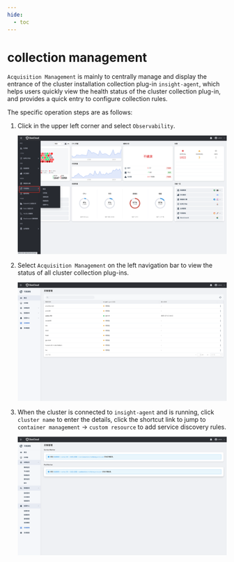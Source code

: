```yaml
---
hide:
  - toc
---
```


# collection management

`Acquisition Management` is mainly to centrally manage and display the entrance of the cluster installation collection plug-in `insight-agent`, which helps users quickly view the health status of the cluster collection plug-in, and provides a quick entry to configure collection rules.

The specific operation steps are as follows:

1. Click in the upper left corner and select `Observability`.

    ![Level 1 Navigation](../../images/collectmanage01.png)

2. Select `Acquisition Management` on the left navigation bar to view the status of all cluster collection plug-ins.

    ![Cluster List](../../images/collectmanage02.png)

3. When the cluster is connected to `insight-agent` and is running, click `cluster name` to enter the details, click the shortcut link to jump to `container management` -> `custom resource` to add service discovery rules.

    ![Cluster Details](../../images/collectmanage03.png)